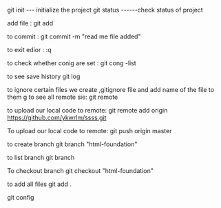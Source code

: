 git init --- initialize the project
git status ------check status of project

add file : 
git add <filename>

to commit : git commit -m "read me file added" 

to exit edior :
:q

to check whether conig are set :
git cong -list

to see save history
git log

to ignore certain files we create ,gitignore file and add name of the file to them
g
to see all remote sie:
git remote

to upload our local code to remote:
git remote add origin https://github.com/ykwrlm/ssss.git 

To upload our local code to remote:
git push origin master

to create branch 
git branch "html-foundation"

to list branch
git branch

To checkout branch
git checkout "html-foundation"

to add all files
git add .

git config 

